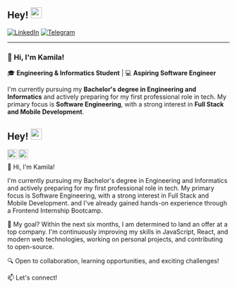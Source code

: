 ## Hey! <img src="https://media.giphy.com/media/hvRJCLFzcasrR4ia7z/giphy.gif" width="25px">

[![LinkedIn](https://img.shields.io/badge/-LinkedIn-0077B5?style=flat-square&logo=LinkedIn&logoColor=white)](https://www.linkedin.com/in/kamilahan)
[![Telegram](https://img.shields.io/badge/-Telegram-26A5E4?style=flat-square&logo=Telegram&logoColor=white)](https://t.me/Danfin)

---

### 👋 Hi, I'm Kamila!

🎓 **Engineering & Informatics Student** | 💻 **Aspiring Software Engineer**  

I'm currently pursuing my **Bachelor's degree in Engineering and Informatics** and actively preparing for my first professional role in tech. My primary focus is **Software Engineering**, with a strong interest in **Full Stack and Mobile Development**.


















## Hey! <img src="https://media.giphy.com/media/hvRJCLFzcasrR4ia7z/giphy.gif" width="25px">

<a href="https://www.linkedin.com/in/kamilahan">
  <img align="left" alt="LinkdeIn" width="22px" src="https://cdn.jsdelivr.net/npm/simple-icons@v3/icons/linkedin.svg" />
</a>
<a href="https://t.me/Danfin">
  <img align="left" alt="Kamila's Telegram" width="22px" src="https://cdn.jsdelivr.net/npm/simple-icons@v3/icons/telegram.svg" />
</a>

<br />

👋 Hi, I'm Kamila!

I'm currently pursuing my Bachelor's degree in Engineering and Informatics and actively preparing for my first professional role in tech. My primary focus is Software Engineering, with a strong interest in Full Stack and Mobile Development. and I've already gained hands-on experience through a Frontend Internship Bootcamp.

🚀 My goal? Within the next six months, I am determined to land an offer at a top company. I'm continuously improving my skills in JavaScript, React, and modern web technologies, working on personal projects, and contributing to open-source.

🔍 Open to collaboration, learning opportunities, and exciting challenges!

📫 Let's connect!

<br />
<!--
**Kamilahan/Kamilahan** is a ✨ _special_ ✨ repository because its `README.md` (this file) appears on your GitHub profile.

Here are some ideas to get you started:

- 🔭 I’m currently working on ...
- 🌱 I’m currently learning ...
- 👯 I’m looking to collaborate on ...
- 🤔 I’m looking for help with ...
- 💬 Ask me about ...
- 📫 How to reach me: ...
- 😄 Pronouns: ...
- ⚡ Fun fact: ...
-->
